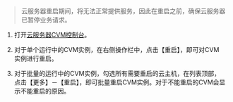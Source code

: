 >云服务器重启期间，将无法正常提供服务，因此在重启之前，确保云服务器已暂停业务请求。

1. 打开[云服务器CVM控制台]( https://console.qcloud.com/cvm/)。

2. 对于单个运行中的CVM实例，在右侧操作栏中，点击【重启】，即可对CVM 实例进行重启。

3. 对于批量的运行中的CVM实例，勾选所有需要重启的云主机，在列表顶部，点击【更多】－【重启】，即可批量重启CVM实例。对于不能重启的CVM会显示不能重启的原因。
